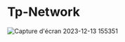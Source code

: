# Tp-Network

![Capture d'écran 2023-12-13 155351](https://github.com/Yanish69/Tp-Network/assets/133772478/549bf3c3-4a79-49cf-b33a-c9428048ef96)
